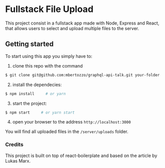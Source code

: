 # Fullstack File Upload
This project consist in a fullstack app made with Node, Express and React, that allows users to select and upload multiple files to the server.  

## Getting started
To start using this app you simply have to:

1. clone this repo with the command
```bash
$ git clone git@github.com:mbertozzo/graphql-api-talk.git your-folder
```

2. install the dependecies:
```bash
$ npm install     # or yarn
```

3. start the project:
```bash
$ npm start     # or yarn start
```

4. open your browser to the address `http://localhost:3000`

You will find all uploaded files in the `/server/uploads` folder.

### Credits
This project is built on top of react-boilerplate and based on the article by Lukas Marx.
